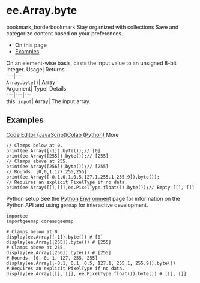  
#  ee.Array.byte 
bookmark_borderbookmark Stay organized with collections  Save and categorize content based on your preferences.
  * On this page
  * [Examples](https://developers.google.com/earth-engine/apidocs/ee-array-byte#examples)


On an element-wise basis, casts the input value to an unsigned 8-bit integer. 
Usage| Returns  
---|---  
`Array.byte()`| Array  
Argument| Type| Details  
---|---|---  
this: `input`| Array| The input array.  
## Examples
[Code Editor (JavaScript)](https://developers.google.com/earth-engine/apidocs/ee-array-byte#code-editor-javascript-sample)[Colab (Python)](https://developers.google.com/earth-engine/apidocs/ee-array-byte#colab-python-sample) More
```
// Clamps below at 0.
print(ee.Array([-1]).byte());// [0]
print(ee.Array([255]).byte());// [255]
// Clamps above at 255.
print(ee.Array([256]).byte());// [255]
// Rounds. [0,0,1,127,255,255]
print(ee.Array([-0.1,0.1,0.5,127.1,255.1,255.9]).byte());
// Requires an explicit PixelType if no data.
print(ee.Array([[],[]],ee.PixelType.float()).byte());// Empty [[], []]
```
Python setup
See the [ Python Environment](https://developers.google.com/earth-engine/guides/python_install) page for information on the Python API and using `geemap` for interactive development.
```
importee
importgeemap.coreasgeemap
```
```
# Clamps below at 0.
display(ee.Array([-1]).byte()) # [0]
display(ee.Array([255]).byte()) # [255]
# Clamps above at 255.
display(ee.Array([256]).byte()) # [255]
# Rounds. [0, 0, 1, 127, 255, 255]
display(ee.Array([-0.1, 0.1, 0.5, 127.1, 255.1, 255.9]).byte())
# Requires an explicit PixelType if no data.
display(ee.Array([[], []], ee.PixelType.float()).byte()) # [[], []]
```

